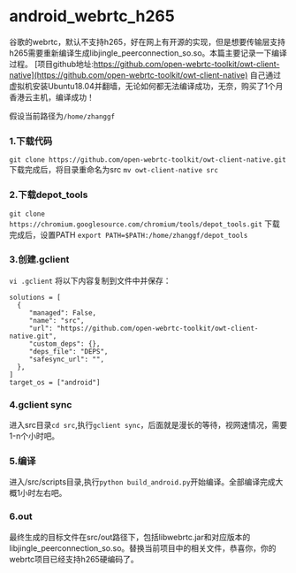 # android_webrtc_h265
谷歌的webrtc，默认不支持h265，好在网上有开源的实现，但是想要传输层支持h265需要重新编译生成libjingle_peerconnection_so.so。本篇主要记录一下编译过程。
[项目github地址:https://github.com/open-webrtc-toolkit/owt-client-native](https://github.com/open-webrtc-toolkit/owt-client-native)
自己通过虚拟机安装Ubuntu18.04并翻墙，无论如何都无法编译成功，无奈，购买了1个月香港云主机，编译成功！

假设当前路径为`/home/zhanggf`
### 1.下载代码
`git clone https://github.com/open-webrtc-toolkit/owt-client-native.git`
下载完成后，将目录重命名为src
`mv owt-client-native src`
### 2.下载depot_tools
`git clone https://chromium.googlesource.com/chromium/tools/depot_tools.git`
下载完成后，设置PATH
`export PATH=$PATH:/home/zhanggf/depot_tools`
### 3.创建.gclient
`vi .gclient`
将以下内容复制到文件中并保存：
```
solutions = [
  {
     "managed": False,
     "name": "src",
     "url": "https://github.com/open-webrtc-toolkit/owt-client-native.git",
     "custom_deps": {},
     "deps_file": "DEPS",
     "safesync_url": "",
  },
]
target_os = ["android"]
```
### 4.gclient sync
进入src目录`cd src`,执行`gclient sync`，后面就是漫长的等待，视网速情况，需要1-n个小时吧。
### 5.编译
进入/src/scripts目录,执行`python build_android.py`开始编译。全部编译完成大概1小时左右吧。
### 6.out
最终生成的目标文件在src/out路径下，包括libwebrtc.jar和对应版本的libjingle_peerconnection_so.so。替换当前项目中的相关文件，恭喜你，你的webrtc项目已经支持h265硬编码了。